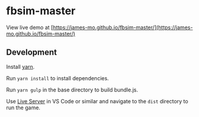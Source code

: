 # fbsim-master

View live demo at [https://james-mo.github.io/fbsim-master/](https://james-mo.github.io/fbsim-master/)

## Development
Install [yarn](https://yarnpkg.com/getting-started/install).

Run `yarn install` to install dependencies.

Run `yarn gulp` in the base directory to build bundle.js.

Use [Live Server](https://marketplace.visualstudio.com/items?itemName=ritwickdey.LiveServer) in VS Code or similar and navigate to the `dist` directory to run the game.
